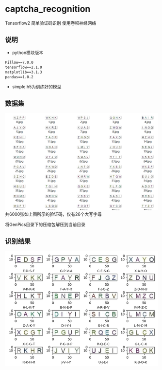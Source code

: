 # captcha_recognition
Tensorflow2 简单验证码识别 使用卷积神经网络

## 说明
- python模块版本
```
Pillow==7.0.0
tensorflow==2.1.0
matplotlib==3.1.3
pandas==1.0.2
```

- simple.h5为训练好的模型

## 数据集
![](https://raw.githubusercontent.com/Pandalzy/cloud_img/master/img/blog20200328225845.png)
共6000张如上图所示的验证码，仅有26个大写字母

将GenPics目录下的压缩包解压到当前目录

## 识别结果
![](https://raw.githubusercontent.com/Pandalzy/cloud_img/master/img/blog20200328224619.png)
